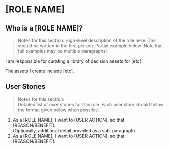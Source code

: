 # \[ROLE NAME]

## Who is a \[ROLE NAME]?

> Notes for this section:
> High-level description of the role here. This should be written in the first person. Partial example below. Note that full examples may be multiple paragraphs!

I am responsible for curating a library of decision assets for \[etc].

The assets I create include \[etc].

## User Stories

> Notes for this section:  
> Detailed list of user stories for this role. Each user story should follow the format given below when possible.

1. As a \[ROLE NAME], I want to \[USER ACTION], so that \[REASON/BENEFIT].  
   (Optionally, additional detail provided as a sub-paragraph).
2. As a \[ROLE NAME], I want to \[USER ACTION], so that \[REASON/BENEFIT].